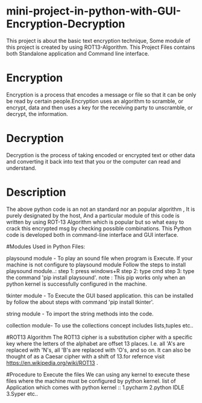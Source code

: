 # mini-project-in-python-with-GUI-Encryption-Decryption
This project is about the basic text encryption technique, Some module of this project is created by using ROT13-Algorithm. This Project Files contains both Standalone application and Command line interface.   
# Encryption
Encryption is a process that encodes a message or file so that it can be only be read by certain people.Encryption uses an algorithm to scramble, or encrypt, data and then uses a key for the receiving party to unscramble, or decrypt, the information.
# Decryption
Decryption is the process of taking encoded or encrypted text or other data and converting it back into text that you or the computer can read and understand.
# Description
The above python code is an not an standard nor an popular algorithm , It is purely designated by the host, And a particular module  of this code is written by using ROT-13 Algorithm which is popular but so what easy to crack this encrypted msg by checking possible combinations.
This Python code is developed both in command-line interface and GUI interface.

#Modules Used in Python Files:

playsound module - To play an sound file when program is Execute.
If your machine is not configure to playsound module Follow the steps to install playsound module..:
step 1: press windows+R 
step 2: type cmd 
step 3: type the command 'pip install playsound'.
note : This pip works only when an python kernel is successfully configured in the machine.

tkinter module - To Execute the GUI based application.
this can be installed by follow the about steps with command 'pip install tkinter'.

string module - To import the string methods into the code.

collection module- To use the collections concept includes lists,tuples etc..

#ROT13 Algorithm 
The ROT13 cipher is a substitution cipher with a specific key where the letters of the alphabet are offset 13 places. I.e. all 'A's are replaced with 'N's, all 'B's are replaced with 'O's, and so on. It can also be thought of as a Caesar cipher with a shift of 13.for refernce visit https://en.wikipedia.org/wiki/ROT13 .

#Procedure to Execute the files
We can using any kernel to execute these files where the machine must be configured by python kernel.
list of Application which comes with python kernel ::
1.pycharm
2.python IDLE
3.Syper etc..
